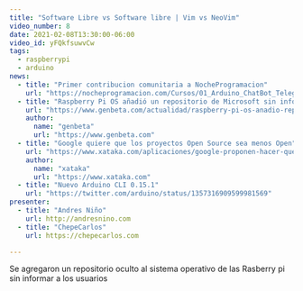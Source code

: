 ```yaml
---
title: "Software Libre vs Software libre | Vim vs NeoVim"
video_number: 8
date: 2021-02-08T13:30:00-06:00
video_id: yFQkfsuwvCw
tags:
  - raspberrypi
  - arduino
news:
  - title: "Primer contribucion comunitaria a NocheProgramacion"
    url: "https://nocheprogramacion.com/Cursos/01_Arduino_ChatBot_Telegram/1.6-full-IOT.html"
  - title: "Raspberry Pi OS añadió un repositorio de Microsoft sin informar a los usuarios "
    url: "https://www.genbeta.com/actualidad/raspberry-pi-os-anadio-repositorio-microsoft-informar-a-usuarios"
    author:
      name: "genbeta"
      url: "https://www.genbeta.com"
  - title: "Google quiere que los proyectos Open Source sea menos Open"
    url: "https://www.xataka.com/aplicaciones/google-proponen-hacer-que-ciertos-proyectos-open-source-sean-bastante-closed-source"
    author:
      name: "xataka"
      url: "https://www.xataka.com"
  - title: "Nuevo Arduino CLI 0.15.1"
    url: "https://twitter.com/arduino/status/1357316909599981569"
presenter:
  - title: "Andres Niño"
    url: http://andresnino.com
  - title: "ChepeCarlos"
    url: https://chepecarlos.com

---
```


Se agregaron un repositorio oculto al sistema operativo de las Rasberry pi sin informar a los usuarios

